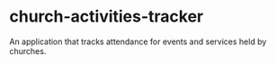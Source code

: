 # church-activities-tracker
An application that tracks attendance for events and services held by churches.
